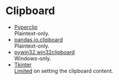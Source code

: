 # Clipboard
- [Pyperclip](https://github.com/asweigart/pyperclip)  
  Plaintext-only.
- [pandas.io.clipboard](https://tedboy.github.io/pandas/io/io6.html)  
  Plaintext-only.
- [pywin32.win32clipboard](https://mhammond.github.io/pywin32/win32clipboard.html)  
  Windows-only.
- [Tkinter](https://www.tcl.tk/man/tcl/TkCmd/clipboard.html)  
  [Limited](https://stackoverflow.com/a/4203897) on setting the clipboard content.  